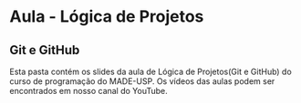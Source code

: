 # Aula - Lógica de Projetos
## Git e GitHub
Esta pasta contém os slides da aula de Lógica de Projetos(Git e GitHub) do curso de programação do MADE-USP.
Os vídeos das aulas podem ser encontrados em nosso canal do YouTube.
